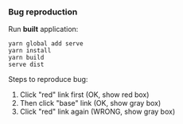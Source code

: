 ### Bug reproduction

Run **built** application:
```
yarn global add serve
yarn install
yarn build
serve dist
```

Steps to reproduce bug:
1. Click "red" link first (OK, show red box)
1. Then click "base" link (OK, show gray box)
1. Click "red" link again (WRONG, show gray box)
